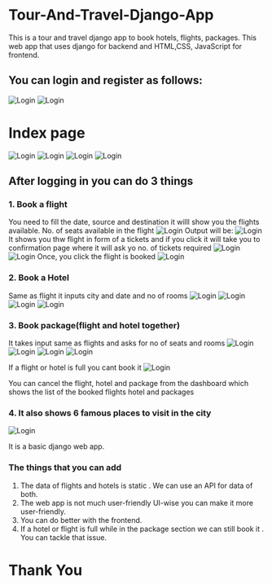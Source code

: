 # Tour-And-Travel-Django-App
This is a tour and travel django app to book hotels, flights, packages.
This web app that uses django for backend and HTML,CSS, JavaScript for frontend.
## You can login and register as follows:
![Login](https://github.com/chintan-27/Tour-And-Travel-Django-App/blob/master/screenshots/login.JPG)
![Login](https://github.com/chintan-27/Tour-And-Travel-Django-App/blob/master/screenshots/register.JPG)
# Index page
![Login](https://github.com/chintan-27/Tour-And-Travel-Django-App/blob/master/screenshots/onw.JPG)
![Login](https://github.com/chintan-27/Tour-And-Travel-Django-App/blob/master/screenshots/two.JPG)
![Login](https://github.com/chintan-27/Tour-And-Travel-Django-App/blob/master/screenshots/three.JPG)
![Login](https://github.com/chintan-27/Tour-And-Travel-Django-App/blob/master/screenshots/four.JPG)

## After logging in you can do 3 things
### 1. Book a flight
You need to fill the date, source and destination it willl show you the flights available. No. of seats available in the flight
![Login](https://github.com/chintan-27/Tour-And-Travel-Django-App/blob/master/screenshots/15.JPG)
Output will be:
![Login](https://github.com/chintan-27/Tour-And-Travel-Django-App/blob/master/screenshots/16.JPG)
It shows you thw flight in form of a tickets and if you click it will take you to confirmation page where it will ask yo no. of tickets required
![Login](https://github.com/chintan-27/Tour-And-Travel-Django-App/blob/master/screenshots/17.JPG)
![Login](https://github.com/chintan-27/Tour-And-Travel-Django-App/blob/master/screenshots/18.JPG)
Once, you click the flight is booked
![Login](https://github.com/chintan-27/Tour-And-Travel-Django-App/blob/master/screenshots/19.JPG)
### 2. Book a Hotel
Same as flight it inputs city and date and no of rooms
![Login](https://github.com/chintan-27/Tour-And-Travel-Django-App/blob/master/screenshots/20.JPG)
![Login](https://github.com/chintan-27/Tour-And-Travel-Django-App/blob/master/screenshots/21.JPG)
![Login](https://github.com/chintan-27/Tour-And-Travel-Django-App/blob/master/screenshots/22.JPG)
![Login](https://github.com/chintan-27/Tour-And-Travel-Django-App/blob/master/screenshots/24.JPG)
### 3. Book package(flight and hotel together)
It takes input same as flights and asks for no of seats and rooms
![Login](https://github.com/chintan-27/Tour-And-Travel-Django-App/blob/master/screenshots/ten.JPG)
![Login](https://github.com/chintan-27/Tour-And-Travel-Django-App/blob/master/screenshots/eleven.JPG)
![Login](https://github.com/chintan-27/Tour-And-Travel-Django-App/blob/master/screenshots/twelve.JPG)
![Login](https://github.com/chintan-27/Tour-And-Travel-Django-App/blob/master/screenshots/13.JPG)

If a flight or hotel is full you cant book it
![Login](https://github.com/chintan-27/Tour-And-Travel-Django-App/blob/master/screenshots/23.JPG)


You can cancel the flight, hotel and package from the dashboard which shows the list of the booked flights hotel and packages

### 4. It also shows 6 famous places to visit in the city

![Login](https://github.com/chintan-27/Tour-And-Travel-Django-App/blob/master/screenshots/eight.JPG)

It is a basic django web app.
### The things that you can add
1) The data of flights and hotels is static . We can use an API for data of both.
2) The web app is not much user-friendly UI-wise you can make it more user-friendly.
3) You can do better with the frontend.
4) If a hotel or flight is full while in the package section we can still book it . You can tackle that issue.
# Thank You

